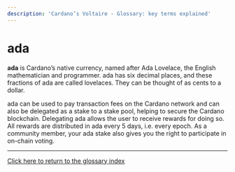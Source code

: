 ```yaml
---
description: 'Cardano’s Voltaire - Glossary: key terms explained'
---
```


# ada

**ada** is Cardano’s native currency, named after Ada Lovelace, the English mathematician and programmer. ada has six decimal places, and these fractions of ada are called lovelaces. They can be thought of as cents to a dollar.

ada can be used to pay transaction fees on the Cardano network and can also be delegated as a stake to a stake pool, helping to secure the Cardano blockchain. Delegating ada allows the user to receive rewards for doing so. All rewards are distributed in ada every 5 days, i.e. every epoch. As a community member, your ada stake also gives you the right to participate in on-chain voting.&#x20;

***

[Click here to return to the glossary index](../../../cardano/cardano-governance/key-terms/general-glossary/)
